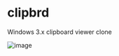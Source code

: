 # clipbrd
Windows 3.x clipboard viewer clone

![image](https://github.com/osfree-project/clipbrd/assets/14326809/f552c1f0-8544-4012-a10e-21e24a67a89d)
